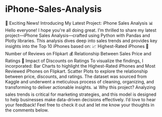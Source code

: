 # iPhone-Sales-Analysis

🚀 Exciting News! Introducing My Latest Project: iPhone Sales Analysis 📊
Hello everyone! I hope you're all doing great.
I’m thrilled to share my latest project—iPhone Sales Analysis—crafted using Python with Pandas and Plotly libraries. This analysis dives deep into sales trends and provides key insights into the Top 10 iPhones based on:
📈 Highest-Rated iPhones
🛒 Number of Reviews on Flipkart
💰 Relationship Between Sales Price and Ratings
🎯 Impact of Discounts on Ratings
To visualize the findings, I incorporated:
Bar Charts to highlight the Highest-Rated iPhones and Most Reviewed iPhones on Flipkart.
Scatter Plots to explore the relationship between price, discounts, and ratings.
The dataset was sourced from Kaggle and underwent a meticulous process of cleaning, organizing, and transforming to deliver actionable insights.
📊 Why this project?
Analyzing sales trends is critical for marketing strategies, and this model is designed to help businesses make data-driven decisions effectively.
I’d love to hear your feedback! Feel free to check it out and let me know your thoughts in the comments below. 
